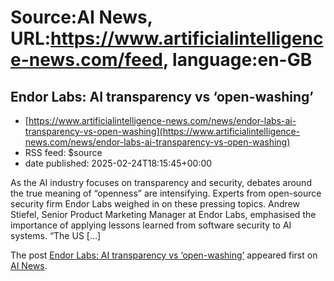 # Source:AI News, URL:https://www.artificialintelligence-news.com/feed, language:en-GB

## Endor Labs: AI transparency vs ‘open-washing’
 - [https://www.artificialintelligence-news.com/news/endor-labs-ai-transparency-vs-open-washing](https://www.artificialintelligence-news.com/news/endor-labs-ai-transparency-vs-open-washing)
 - RSS feed: $source
 - date published: 2025-02-24T18:15:45+00:00

<p>As the AI industry focuses on transparency and security, debates around the true meaning of “openness” are intensifying. Experts from open-source security firm Endor Labs weighed in on these pressing topics. Andrew Stiefel, Senior Product Marketing Manager at Endor Labs, emphasised the importance of applying lessons learned from software security to AI systems. “The US [&#8230;]</p>
<p>The post <a href="https://www.artificialintelligence-news.com/news/endor-labs-ai-transparency-vs-open-washing/">Endor Labs: AI transparency vs ‘open-washing’</a> appeared first on <a href="https://www.artificialintelligence-news.com">AI News</a>.</p>

